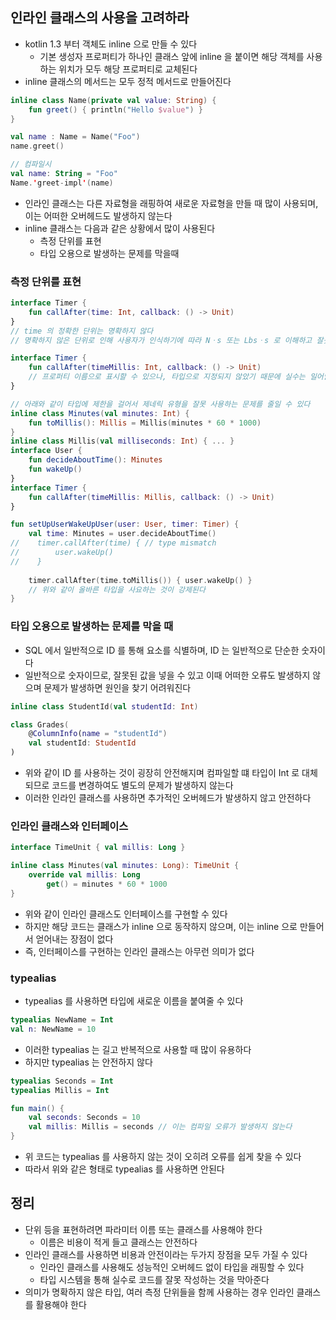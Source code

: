 ## 인라인 클래스의 사용을 고려하라

* kotlin 1.3 부터 객체도 inline 으로 만들 수 있다
    * 기본 생성자 프로퍼티가 하나인 클래스 앞에 inline 을 붙이면 해당 객체를 사용하는 위치가 모두 해당 프로퍼티로 교체된다
* inline 클래스의 메서드는 모두 정적 메서드로 만들어진다

```kotlin
inline class Name(private val value: String) { 
    fun greet() { println("Hello $value") }
}

val name : Name = Name("Foo")
name.greet()

// 컴파일시
val name: String = "Foo"
Name.'greet-impl'(name)
```

* 인라인 클래스는 다른 자료형을 래핑하여 새로운 자료형을 만들 때 많이 사용되며, 이는 어떠한 오버헤드도 발생하지 않는다
* inline 클래스는 다음과 같은 상황에서 많이 사용된다
    * 측정 단위를 표현
    * 타입 오용으로 발생하는 문제를 막을때

### 측정 단위를 표현

```kotlin
interface Timer {
    fun callAfter(time: Int, callback: () -> Unit)
}
// time 의 정확한 단위는 명확하지 않다
// 명확하지 않은 단위로 인해 사용자가 인식하기에 따라 Nㆍs 또는 Lbsㆍs 로 이해하고 잘못 사용할 수 있다

interface Timer {
    fun callAfter(timeMillis: Int, callback: () -> Unit)
    // 프로퍼티 이름으로 표시할 수 있으나, 타입으로 지정되지 않았기 때문에 실수는 일어날 수 있다
}

// 아래와 같이 타입에 제한을 걸어서 제네릭 유형을 잘못 사용하는 문제를 줄일 수 있다
inline class Minutes(val minutes: Int) {
    fun toMillis(): Millis = Millis(minutes * 60 * 1000)
}
inline class Millis(val milliseconds: Int) { ... }
interface User {
    fun decideAboutTime(): Minutes
    fun wakeUp()
}
interface Timer {
    fun callAfter(timeMillis: Millis, callback: () -> Unit)
}

fun setUpUserWakeUpUser(user: User, timer: Timer) {
    val time: Minutes = user.decideAboutTime()
//    timer.callAfter(time) { // type mismatch
//        user.wakeUp()
//    }
  
    timer.callAfter(time.toMillis()) { user.wakeUp() }
    // 위와 같이 올바른 타입을 사요하는 것이 강제된다
}
```

### 타입 오용으로 발생하는 문제를 막을 때

* SQL 에서 일반적으로 ID 를 통해 요소를 식별하며, ID 는 일반적으로 단순한 숫자이다
* 일반적으로 숫자이므로, 잘못된 값을 넣을 수 있고 이때 어떠한 오류도 발생하지 않으며 문제가 발생하면 원인을 찾기 어려워진다

```kotlin
inline class StudentId(val studentId: Int)

class Grades(
    @ColumnInfo(name = "studentId")
    val studentId: StudentId
)
```

* 위와 같이 ID 를 사용하는 것이 굉장히 안전해지며 컴파일할 떄 타입이 Int 로 대체되므로 코드를 변경하여도 별도의 문제가 발생하지 않는다
* 이러한 인라인 클래스를 사용하면 추가적인 오버헤드가 발생하지 않고 안전하다

### 인라인 클래스와 인터페이스

```kotlin
interface TimeUnit { val millis: Long }

inline class Minutes(val minutes: Long): TimeUnit {
    override val millis: Long
        get() = minutes * 60 * 1000
}
```

* 위와 같이 인라인 클래스도 인터페이스를 구현할 수 있다
* 하지만 해당 코드는 클래스가 inline 으로 동작하지 않으며, 이는 inline 으로 만들어서 얻어내는 장점이 없다
* 즉, 인터페이스를 구현하는 인라인 클래스는 아무런 의미가 없다

### typealias

* typealias 를 사용하면 타입에 새로운 이름을 붙여줄 수 있다

```kotlin
typealias NewName = Int
val n: NewName = 10
```

* 이러한 typealias 는 길고 반복적으로 사용할 때 많이 유용하다
* 하지만 typealias 는 안전하지 않다

```kotlin
typealias Seconds = Int
typealias Millis = Int

fun main() {
    val seconds: Seconds = 10
    val millis: Millis = seconds // 이는 컴파일 오류가 발생하지 않는다
}
```

* 위 코드는 typealias 를 사용하지 않는 것이 오히려 오류를 쉽게 찾을 수 있다
* 따라서 위와 같은 형태로 typealias 를 사용하면 안된다

## 정리

* 단위 등을 표현하려면 파라미터 이름 또는 클래스를 사용해야 한다
    * 이름은 비용이 적게 들고 클래스는 안전하다
* 인라인 클래스를 사용하면 비용과 안전이라는 두가지 장점을 모두 가질 수 있다
    * 인라인 클래스를 사용해도 성능적인 오버헤드 없이 타입을 래핑할 수 있다
    * 타입 시스템을 통해 실수로 코드를 잘못 작성하는 것을 막아준다
* 의미가 명확하지 않은 타입, 여러 측정 단위들을 함께 사용하는 경우 인라인 클래스를 활용해야 한다
